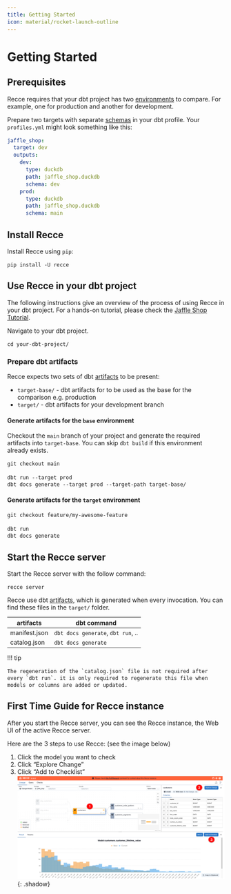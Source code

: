 ```yaml
---
title: Getting Started
icon: material/rocket-launch-outline
---
```


# Getting Started

## Prerequisites
Recce requires that your dbt project has two [environments](https://docs.getdbt.com/docs/environments-in-dbt) to compare. For example, one for production and another for development. 

Prepare two targets with separate [schemas](https://docs.getdbt.com/docs/core/connect-data-platform/connection-profiles#understanding-target-schemas) in your dbt profile. Your `profiles.yml` might look something like this:

```yaml
jaffle_shop:
  target: dev
  outputs:
    dev:
      type: duckdb
      path: jaffle_shop.duckdb
      schema: dev
    prod:
      type: duckdb
      path: jaffle_shop.duckdb
      schema: main
```

## Install Recce

Install Recce using `pip`:
```shell
pip install -U recce
```

## Use Recce in your dbt project

The following instructions give an overview of the process of using Recce in your dbt project. For a hands-on tutorial, please check the [Jaffle Shop Tutorial](./get-started-jaffle-shop.md).

Navigate to your dbt project.

```shell
cd your-dbt-project/
```

### Prepare dbt artifacts

Recce expects two sets of dbt [artifacts](https://docs.getdbt.com/reference/artifacts/dbt-artifacts) to be present:

- `target-base/` - dbt artifacts for to be used as the base for the comparison e.g. production
- `target/` - dbt artifacts for your development branch

#### Generate artifacts for the `base` environment

Checkout the `main` branch of your project and generate the required artifacts into `target-base`. You can skip `dbt build` if this environment already exists. 

```shell
git checkout main

dbt run --target prod
dbt docs generate --target prod --target-path target-base/
```

#### Generate artifacts for the `target` environment

```shell
git checkout feature/my-awesome-feature

dbt run
dbt docs generate
```


## Start the Recce server
Start the Recce server with the follow command:

```shell
recce server
```

Recce use dbt [artifacts](https://docs.getdbt.com/reference/artifacts/dbt-artifacts), which is generated when every invocation. You can find these files in the `target/` folder.

| artifacts     | dbt command                        |
| ------------- | ---------------------------------- |
| manifest.json | `dbt docs generate`, `dbt run`, .. |
| catalog.json  | `dbt docs generate`                |

!!! tip

    The regeneration of the `catalog.json` file is not required after every `dbt run`. it is only required to regenerate this file when models or columns are added or updated.

## First Time Guide for Recce instance
After you start the Recce server, you can see the Recce instance, the Web UI of the active Recce server. 

Here are the 3 steps to use Recce: (see the image below)

1. Click the model you want to check
1. Click “Explore Change”
1. Click “Add to Checklist”
![first time guide of Recce instance](../assets/images/onboarding/material.svg){: .shadow}